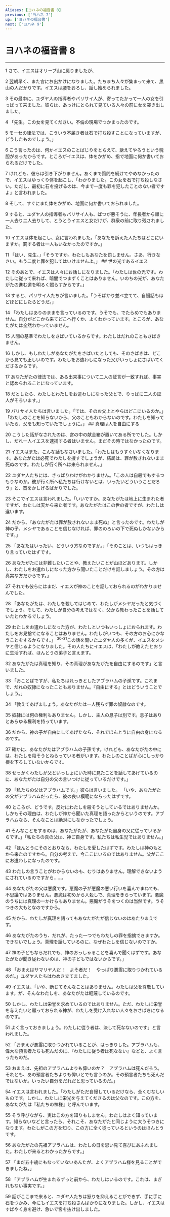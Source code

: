 ```yaml
---
Aliases: [ヨハネの福音書 8]
previous: ['ヨハネ 7']
up: ['ヨハネの福音書']
next: ['ヨハネ 9']
---
```

# ヨハネの福音書 8

***




1 
さて、イエスはオリーブ山に戻りましたが、 



2 
翌朝早く、また宮にお出かけになりました。たちまち人々が集まって来て、黒山の人だかりです。イエスは腰をおろし、話し始められました。 



3 
その最中に、ユダヤ人の指導者やパリサイ人が、寄ってたかって一人の女を引っぱって来ました。彼らは、あっけにとられて見ている人々の前に女を突き出しました。 



4 
「先生。この女を見てください。不倫の現場でつかまったのです。 



5 
モーセの律法では、こういう不届き者は石で打ち殺すことになっていますが、どうしたものでしょう。」 



6 
こう言ったのは、何かイエスのことばじりをとらえて、訴えてやろうという魂胆があったからです。ところがイエスは、体をかがめ、指で地面に何か書いておられるだけでした。 



7 
けれども、彼らは引き下がりません。あくまで質問を続けてやめなかったので、イエスはゆっくり体を起こし、「わかりました。この女を石で打ち殺しなさい。ただし、最初に石を投げるのは、今まで一度も罪を犯したことのない者ですよ」と言われました。 



8 
そして、すぐにまた体をかがめ、地面に何か書いておられました。 



9 
すると、ユダヤ人の指導者もパリサイ人も、ばつが悪そうに、年長者から順に一人去り二人去りして、とうとうイエスと女だけが、群衆の前に取り残されました。 



10 
イエスは体を起こし、女に言われました。「あなたを訴えた人たちはどこにいますか。罰する者は一人もいなかったのですか。」 



11 
「はい、先生。」「そうですか。わたしもあなたを罰しません。さあ、行きなさい。もう二度と罪を犯してはいけませんよ。」 ## 世の光であるイエス 



12 
そのあとで、イエスは人々にお話しになりました。「わたしは世の光です。わたしに従って来れば、暗闇でつまずくことはありません。いのちの光が、あなたがたの進む道を明るく照らすからです。」 



13 
すると、パリサイ人たちが言いました。「うそばかり並べ立てて、自慢話もほどほどにしたらどうだ。」 



14 
「わたしはありのままを言っているのです。うそでも、でたらめでもありません。自分がどこから来てどこへ行くか、よくわかっています。ところが、あなたがたは全然わかっていません。 



15 
人間の基準でわたしをさばいているからです。わたしはだれのこともさばきません。 



16 
しかし、もしわたしがあなたがたをさばいたとしても、そのさばきは、どこから見ても正しいのです。わたしをお遣わしになった父がいっしょにさばいてくださるからです。 



17 
あなたがたの律法では、ある出来事について二人の証言が一致すれば、事実と認められることになっています。 



18 
だとしたら、わたしとわたしをお遣わしになった父とで、りっぱに二人の証人がそろいます。」 



19 
パリサイ人たちは言いました。「では、そのお父上とやらはどこにいるのか。」「わたしのことを知らないから、父のこともわからないのです。わたしを知っていたら、父をも知っていたでしょうに。」 ## 真理は人を自由にする 



20 
こうした話がなされたのは、宮の中の献金箱が置いてある所ででした。しかし、だれ一人イエスを逮捕する者はいません。まだその時ではなかったのです。 



21 
イエスはまた、こんな話もなさいました。「わたしはもうすぐいなくなります。あなたがたは必死でわたしを捜すでしょうが、結局は、罪が赦されないまま死ぬのです。わたしが行く所へは来られません。」 



22 
ユダヤ人たちには、さっぱりわけがわかりません。「この人は自殺でもするつもりなのか。彼が行く所へ私たちは行けないとは、いったいどういうことだろう」と、首をかしげるばかりでした。 



23 
そこでイエスは言われました。「いいですか。あなたがたは地上に生まれた者ですが、わたしは天から来た者です。あなたがたはこの世の者ですが、わたしは違います。 



24 
だから、『あなたがたは罪が赦されないまま死ぬ』と言ったのです。わたしが神の子、メシヤであることを信じなければ、罪ののろいの下で死ぬしかないからです。」 



25 
「あなたはいったい、どういう方なのですか。」「そのことは、いつもはっきり言っていたはずです。 



26 
あなたがたには非難したいことや、教えたいことが山ほどあります。しかし、わたしをお遣わしになった方から聞いたことだけを話しましょう。その方は真実な方だからです。」 



27 
それでも彼らにはまだ、イエスが神のことを話しておられるのがわかりませんでした。 



28 
「あなたがたは、わたしを殺してはじめて、わたしがメシヤだったと気づくでしょう。そして、わたしが自分の考えではなく、父から教わったことを話していたとわかるでしょう。 



29 
わたしをお遣わしになった方が、わたしといつもいっしょにおられます。わたしをお見捨てになることはありません。わたしがいつも、その方のお心にかなうことをするからです。」 <sup class="versenum">30-31</sup>この話を聞いたユダヤ人の多くが、イエスをメシヤと信じるようになりました。その人たちにイエスは、「わたしが教えたとおりに生活すれば、ほんとうの弟子と言えます。 



32 
あなたがたは真理を知り、その真理があなたがたを自由にするのです」と言いました。 



33 
「おことばですが、私たちはれっきとしたアブラハムの子孫です。これまで、だれの奴隷になったこともありません。『自由にする』とはどういうことでしょう。」 



34 
「教えてあげましょう。あなたがたは一人残らず罪の奴隷なのです。 



35 
奴隷には何の権利もありません。しかし、主人の息子は別です。息子はありとあらゆる権利を持っています。 



36 
だから、神の子が自由にしてあげたなら、それでほんとうに自由の身になるのです。 



37 
確かに、あなたがたはアブラハムの子孫です。けれども、あなたがたの中には、わたしを殺そうとねらっている者がいます。わたしのことばが心にしっかり根を下ろしていないからです。 



38 
せっかくわたしが父といっしょにいた時に見たことを話してあげているのに、あなたがたは自分の父の言いつけに従っているだけです。」 



39 
「私たちの父はアブラハムです。」彼らは言いました。 「いや、あなたがたの父がアブラハムだったら、彼の良い模範にならったはずです。 



40 
ところが、どうです。反対にわたしを殺そうとしているではありませんか。しかもその理由は、わたしが神から聞いた真理を語ったからというのです。アブラハムなら、そんなことは絶対にしなかったでしょう。 



41 
そんなことをするのは、あなたがたが、あなたがた自身の父に従っているからです。」「私たちの真の父は、神ご自身です。私たちは私生児ではありません。」 



42 
「ほんとうにそのとおりなら、わたしを愛したはずです。わたしは神のもとから来たのですから。自分の考えで、今ここにいるのではありません。父がここにお遣わしになったのです。 



43 
わたしの言うことがわからないのも、むりはありません。理解できないようにされているのですから……。 



44 
あなたがたの父は悪魔です。悪魔の子が悪魔の悪い行いを喜んでまねても、不思議ではありません。悪魔は初めから人殺しで、真理をきらっています。悪魔のうちには真理の一かけらもありません。悪魔がうそをつくのは当然です。うそつきの大もとなのですから。 



45 
だから、わたしが真理を語ってもあなたがたが信じないのはあたりまえです。 



46 
あなたがたのうち、だれが、たった一つでもわたしの罪を指摘できますか。できないでしょう。真理を話しているのに、なぜわたしを信じないのですか。 



47 
神の子どもならだれでも、神のおっしゃることを喜んで聞くはずです。あなたがたが聞き従わないのは、神の子どもではないからです。」 



48 
「おまえはサマリヤ人だ！　よそ者だ！　やっぱり悪霊に取りつかれているのだ。」ユダヤ人たちはわめき立てました。 



49 
イエスは、「いや、断じてそんなことはありません。わたしは父を尊敬しています。が、そんなわたしを、あなたがたは軽蔑しているのです。 



50 
しかし、わたしは栄誉を求めているのではありません。ただ、わたしに栄誉を与えたいと願っておられる神が、わたしを受け入れない人々をおさばきになるのです。 



51 
よく言っておきましょう。わたしに従う者は、決して死なないのです」と言われました。 



52 
「おまえが悪霊に取りつかれていることが、はっきりした。アブラハムも、偉大な預言者たちも死んだのに、『わたしに従う者は死なない』などと、よく言ったものだ。 



53 
おまえは、先祖のアブラハムよりも偉いのか？　アブラハムは死んだろう。それとも、あの預言者たちよりも偉いとでも言うのか。その預言者たちも死んだではないか。いったい自分をだれだと思っているのだ。」 



54 
イエスは言われました。「わたしがただ自慢しているだけなら、全くむなしいものです。しかし、わたしに栄光を与えてくださるのは父なのです。この方を、あなたがたは『私たちの神様』と呼んでいます。 



55 
そう呼びながら、実はこの方を知りもしません。わたしはよく知っています。知らないなどと言ったら、それこそ、あなたがたと同じように大うそつきになります。わたしがこの方を知り、この方に全く従っているというのはほんとうです。 



56 
あなたがたの先祖アブラハムは、わたしの日を思い見て喜びにあふれました。わたしが来るとわかったからです。」 



57 
「まだ五十歳にもなっていないあんたが、よくアブラハム様を見ることができましたね。」 



58 
「アブラハムが生まれるずっと前から、わたしはいるのです。これは、まぎれもない事実です。」 



59 
話がここまで来ると、ユダヤ人たちは怒りを抑えることができず、手に手に石をつかみ、今にもイエスを打ち殺さんばかりになりました。しかし、イエスはすばやく身を避け、急いで宮を抜け出しました。
